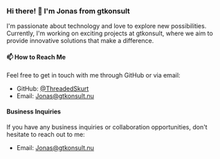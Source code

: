 ### Hi there! 👋 I'm Jonas from gtkonsult

I'm passionate about technology and love to explore new possibilities. Currently, I'm working on exciting projects at gtkonsult, where we aim to provide innovative solutions that make a difference.

#### 📫 How to Reach Me

Feel free to get in touch with me through GitHub or via email:

- GitHub: [@ThreadedSkurt](https://github.com/ThreadedSkurt)
- Email: Jonas@gtkonsult.nu

#### Business Inquiries

If you have any business inquiries or collaboration opportunities, don't hesitate to reach out to me:

- Email: Jonas@gtkonsult.nu

<!--
🚀 GTJonas/GTJonas is a special repository because its README.md file represents my journey and interests. Feel free to explore and connect!
-->
